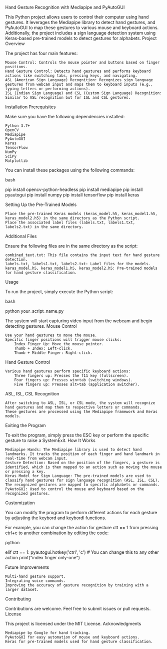 Hand Gesture Recognition with Mediapipe and PyAutoGUI

This Python project allows users to control their computer using hand gestures. It leverages the Mediapipe library to detect hand gestures, and PyAutoGUI to map these gestures to various mouse and keyboard actions. Additionally, the project includes a sign language detection system using Keras-based pre-trained models to detect gestures for alphabets.
Project Overview

The project has four main features:

    Mouse Control: Controls the mouse pointer and buttons based on finger positions.
    Hand Gesture Control: Detects hand gestures and performs keyboard actions like switching tabs, pressing keys, and navigating.
    ASL (American Sign Language) Recognition: Recognizes sign language gestures from webcam input and maps them to keyboard inputs (e.g., typing letters or performing actions).
    ISL (Indian Sign Language) and CSL (Custom Sign Language) Recognition: Similar to ASL recognition but for ISL and CSL gestures.

Installation
Prerequisites

Make sure you have the following dependencies installed:

    Python 3.7+
    OpenCV
    Mediapipe
    PyAutoGUI
    Keras
    TensorFlow
    NumPy
    SciPy
    Matplotlib

You can install these packages using the following commands:

bash

pip install opencv-python-headless
pip install mediapipe
pip install pyautogui
pip install numpy
pip install tensorflow
pip install keras

Setting Up the Pre-Trained Models

    Place the pre-trained Keras models (keras_model.h5, keras_model1.h5, keras_model2.h5) in the same directory as the Python script.
    Place the associated label files (labels.txt, labels1.txt, labels2.txt) in the same directory.

Additional Files

Ensure the following files are in the same directory as the script:

    combined_text.txt: This file contains the input text for hand gesture detection.
    labels.txt, labels1.txt, labels2.txt: Label files for the models.
    keras_model.h5, keras_model1.h5, keras_model2.h5: Pre-trained models for hand gesture classification.

Usage

To run the project, simply execute the Python script:

bash

python your_script_name.py

The system will start capturing video input from the webcam and begin detecting gestures.
Mouse Control

    Use your hand gestures to move the mouse.
    Specific finger positions will trigger mouse clicks:
        Index Finger Up: Move the mouse pointer.
        Thumb + Index: Left-click.
        Thumb + Middle Finger: Right-click.

Hand Gesture Control

    Various hand gestures perform specific keyboard actions:
        Three fingers up: Presses the f11 key (fullscreen).
        Four fingers up: Presses win+tab (switching windows).
        Five fingers up: Presses alt+tab (application switcher).

ASL, ISL, CSL Recognition

    After switching to ASL, ISL, or CSL mode, the system will recognize hand gestures and map them to respective letters or commands.
    These gestures are processed using the Mediapipe framework and Keras models.

Exiting the Program

To exit the program, simply press the ESC key or perform the specific gesture to raise a SystemExit.
How It Works

    Mediapipe Hands: The Mediapipe library is used to detect hand landmarks. It tracks the position of each finger and hand landmark in real-time from webcam input.
    Gesture Detection: Based on the position of the fingers, a gesture is identified, which is then mapped to an action such as moving the mouse or pressing a key.
    Keras Model for Sign Language: The pre-trained models are used to classify hand gestures for sign language recognition (ASL, ISL, CSL). The recognized gestures are mapped to specific alphabets or commands.
    PyAutoGUI: Used to control the mouse and keyboard based on the recognized gestures.

Customization

You can modify the program to perform different actions for each gesture by adjusting the keybord and keybordl functions.

For example, you can change the action for gesture ctt == 1 from pressing ctrl+c to another combination by editing the code:

python

elif ctt == 1:
    pyautogui.hotkey('ctrl', 'c')  # You can change this to any other action
    print("index finger only-one")

Future Improvements

    Multi-hand gesture support.
    Integrating voice commands.
    Improving the accuracy of gesture recognition by training with a larger dataset.

Contributing

Contributions are welcome. Feel free to submit issues or pull requests.
License

This project is licensed under the MIT License.
Acknowledgments

    Mediapipe by Google for hand tracking.
    PyAutoGUI for easy automation of mouse and keyboard actions.
    Keras for pre-trained models used for hand gesture classification.